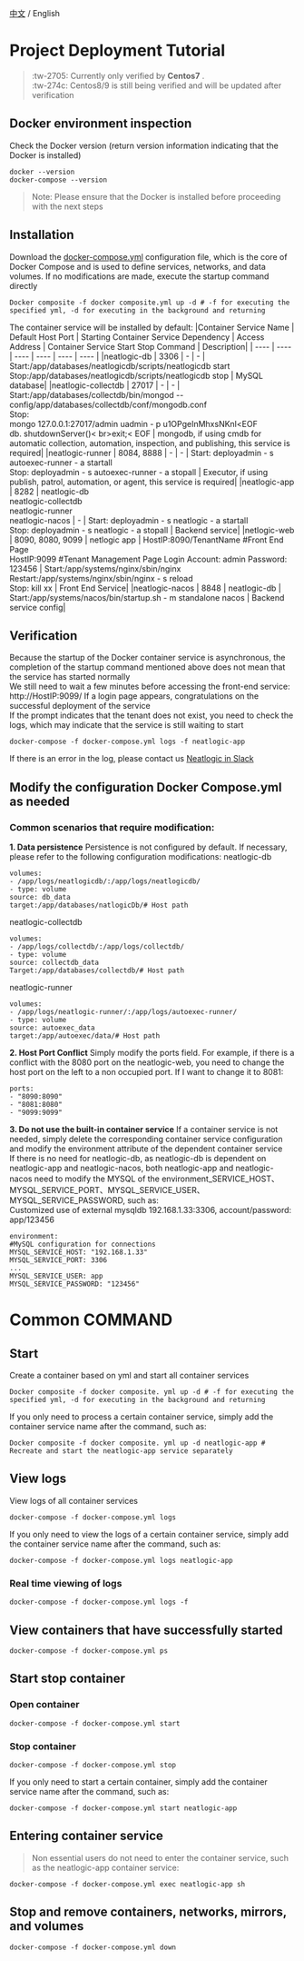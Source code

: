 [中文](QUICK_START.md) / English
# Project Deployment Tutorial
>  :tw-2705:  Currently only verified by **Centos7** . <br>
>  :tw-274c:  Centos8/9 is still being verified and will be updated after verification
## Docker environment inspection
Check the Docker version (return version information indicating that the Docker is installed)
```
docker --version
docker-compose --version
```
>Note: Please ensure that the Docker is installed before proceeding with the next steps
## Installation
Download the [docker-compose.yml](docker-compose.yml) configuration file, which is the core of Docker Compose and is used to define services, networks, and data volumes.
If no modifications are made, execute the startup command directly
```
Docker composite -f docker composite.yml up -d # -f for executing the specified yml, -d for executing in the background and returning
```
The container service will be installed by default:
|Container Service Name | Default Host Port | Starting Container Service Dependency | Access Address | Container Service Start Stop Command | Description|
| ---- | ---- | ---- | ---- | ---- | ---- |
|neatlogic-db | 3306 | - | - | Start:/app/databases/neatlogicdb/scripts/neatlogicdb start<br>Stop:/app/databases/neatlogicdb/scripts/neatlogicdb stop | MySQL database|
|neatlogic-collectdb | 27017 | - | - | Start:/app/databases/collectdb/bin/mongod -- config/app/databases/collectdb/conf/mongodb.conf<br>Stop:<br>mongo 127.0.0.1:27017/admin uadmin - p u1OPgeInMhxsNKnl<EOF<br>db. shutdownServer()< br>exit;< EOF | mongodb, if using cmdb for automatic collection, automation, inspection, and publishing, this service is required|
|neatlogic-runner | 8084, 8888 | - | - | Start: deployadmin - s autoexec-runner - a startall<br>Stop: deployadmin - s autoexec-runner - a stopall | Executor, if using publish, patrol, automation, or agent, this service is required|
|neatlogic-app | 8282 | neatlogic-db<br>neatlogic-collectdb<br>neatlogic-runner<br>neatlogic-nacos | - | Start: deployadmin - s neatlogic - a startall<br>Stop: deployadmin - s neatlogic - a stopall | Backend service|
|netlogic-web | 8090, 8080, 9099 | netlogic app | HostIP:8090/TenantName #Front End Page<br>HostIP:9099 #Tenant Management Page Login Account: admin Password: 123456 | Start:/app/systems/nginx/sbin/nginx<br>Restart:/app/systems/nginx/sbin/nginx - s reload<br>Stop: kill xx | Front End Service|
|neatlogic-nacos | 8848 | neatlogic-db | Start:/app/systems/nacos/bin/startup.sh - m standalone nacos | Backend service config|
## Verification
Because the startup of the Docker container service is asynchronous, the completion of the startup command mentioned above does not mean that the service has started normally<br>
We still need to wait a few minutes before accessing the front-end service: http://HostIP:9099/ If a login page appears, congratulations on the successful deployment of the service<br>
If the prompt indicates that the tenant does not exist, you need to check the logs, which may indicate that the service is still waiting to start
```
docker-compose -f docker-compose.yml logs -f neatlogic-app
```
If there is an error in the log, please contact us [Neatlogic in Slack](https://join.slack.com/t/slack-lyi2045/shared_invite/zt-1sok6dlv5-WzpKDpnXQLXc92taC1qMFA)
## Modify the configuration Docker Compose.yml as needed
### Common scenarios that require modification:
**1. Data persistence**
Persistence is not configured by default. If necessary, please refer to the following configuration modifications:
neatlogic-db 
```
volumes:
- /app/logs/neatlogicdb/:/app/logs/neatlogicdb/
- type: volume
source: db_data
target:/app/databases/natlogicDb/# Host path
```
neatlogic-collectdb
```
volumes:
- /app/logs/collectdb/:/app/logs/collectdb/
- type: volume
source: collectdb_data
Target:/app/databases/collectdb/# Host path
```
neatlogic-runner
```
volumes:
- /app/logs/neatlogic-runner/:/app/logs/autoexec-runner/
- type: volume
source: autoexec_data
target:/app/autoexec/data/# Host path
```
**2. Host Port Conflict**
Simply modify the ports field. For example, if there is a conflict with the 8080 port on the neatlogic-web, you need to change the host port on the left to a non occupied port. If I want to change it to 8081:
```
ports:
- "8090:8090"
- "8081:8080"
- "9099:9099"
```
**3. Do not use the built-in container service**
If a container service is not needed, simply delete the corresponding container service configuration and modify the environment attribute of the dependent container service<br>
If there is no need for neatlogic-db, as neatlogic-db is dependent on neatlogic-app and neatlogic-nacos, both neatlogic-app and neatlogic-nacos need to modify the MYSQL of the environment_SERVICE_HOST、MYSQL_SERVICE_PORT、MYSQL_SERVICE_USER、MYSQL_SERVICE_PASSWORD, such as:<br>
Customized use of external mysqldb 192.168.1.33:3306, account/password: app/123456
```
environment:
#MySQL configuration for connections
MYSQL_SERVICE_HOST: "192.168.1.33"
MYSQL_SERVICE_PORT: 3306
...
MYSQL_SERVICE_USER: app
MYSQL_SERVICE_PASSWORD: "123456"
```
# Common COMMAND
## Start
Create a container based on yml and start all container services
```
Docker composite -f docker composite. yml up -d # -f for executing the specified yml, -d for executing in the background and returning
```
If you only need to process a certain container service, simply add the container service name after the command, such as:
```
Docker composite -f docker composite. yml up -d neatlogic-app # Recreate and start the neatlogic-app service separately
```
## View logs
View logs of all container services
```
docker-compose -f docker-compose.yml logs
```
If you only need to view the logs of a certain container service, simply add the container service name after the command, such as:
```
docker-compose -f docker-compose.yml logs neatlogic-app
```
### Real time viewing of logs
```
docker-compose -f docker-compose.yml logs -f
```
## View containers that have successfully started
```
docker-compose -f docker-compose.yml ps
```
## Start stop container
### Open container
```
docker-compose -f docker-compose.yml start
```
### Stop container
```
docker-compose -f docker-compose.yml stop 
```
If you only need to start a certain container, simply add the container service name after the command, such as:
```
docker-compose -f docker-compose.yml start neatlogic-app
```
## Entering container service
>Non essential users do not need to enter the container service, such as the neatlogic-app container service:
```
docker-compose -f docker-compose.yml exec neatlogic-app sh
```
## Stop and remove containers, networks, mirrors, and volumes
```
docker-compose -f docker-compose.yml down 
```